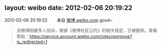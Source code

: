 layout: weibo
date: 2012-02-06 20:19:22
---
<meta name="referrer" content="no-referrer" />

2012-02-06 20:19:22  &nbsp;&nbsp;&nbsp;&nbsp;&nbsp;&nbsp; 来自 <a href="http://weibo.com/" rel="nofollow">微博 weibo.com</a>
good~
>  该微博因被多人投诉，根据《微博社区公约》的相关规定，已被删除。查看帮助：https://service.account.weibo.com/roles/gongyue?is_redirected=1
